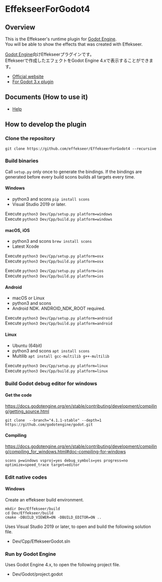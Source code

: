 # EffekseerForGodot4

## Overview
This is the Effekseer's runtime plugin for [Godot Engine](https://godotengine.org).  
You will be able to show the effects that was created with Effekseer.  

[Godot Engine](https://godotengine.org)向けEffekseerプラグインです。  
Effekseerで作成したエフェクトをGodot Engine 4.xで表示することができます。

- [Official website](https://effekseer.github.io)
- [For Godot 3.x plugin](https://github.com/effekseer/EffekseerForGodot3)

## Documents (How to use it)

- [Help](https://effekseer.github.io/Help_Godot/v4/index.html)

## How to develop the plugin

### Clone the repository

```
git clone https://github.com/effekseer/EffekseerForGodot4 --recursive
```

### Build binaries

Call `setup.py` only once to generate the bindings. If the bindings are generated before every build scons builds all targets every time.

#### Windows

- python3 and scons `pip install scons`
- Visual Studio 2019 or later.

Execute `python3 Dev/Cpp/setup.py platform=windows`  
Execute `python3 Dev/Cpp/build.py platform=windows`

#### macOS, iOS

- python3 and scons `brew install scons`
- Latest Xcode

Execute `python3 Dev/Cpp/setup.py platform=osx`  
Execute `python3 Dev/Cpp/build.py platform=osx`

Execute `python3 Dev/Cpp/setup.py platform=ios`  
Execute `python3 Dev/Cpp/build.py platform=ios`

#### Android

- macOS or Linux
- python3 and scons
- Android NDK. ANDROID_NDK_ROOT required.

Execute `python3 Dev/Cpp/setup.py platform=android`  
Execute `python3 Dev/Cpp/build.py platform=android`

#### Linux

- Ubuntu (64bit)
- python3 and scons `apt install scons`
- Multilib `apt install gcc-multilib g++-multilib`

Execute `python3 Dev/Cpp/setup.py platform=linux`  
Execute `python3 Dev/Cpp/build.py platform=linux`

### Build Godot debug editor for windows

#### Get the code

https://docs.godotengine.org/en/stable/contributing/development/compiling/getting_source.html

`git clone  --branch="4.1.1-stable" --depth=1 https://github.com/godotengine/godot.git`

#### Compiling

https://docs.godotengine.org/en/stable/contributing/development/compiling/compiling_for_windows.html#doc-compiling-for-windows

`scons p=windows vsproj=yes debug_symbols=yes progress=no optimize=speed_trace target=editor`

### Edit native codes

#### Windows

Create an effekseer build environment.

```
mkdir Dev/Effekseer/build
cd Dev/Effekseer/build
cmake -DBUILD_VIEWER=ON -DBUILD_EDITOR=ON .. 
```

Uses Visual Studio 2019 or later, to open and build the following solution file.

- Dev/Cpp/EffekseerGodot.sln

### Run by Godot Engine

Uses Godot Engine 4.x, to open the following project file.

- Dev/Godot/project.godot
